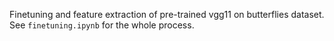 Finetuning and feature extraction of pre-trained vgg11 on butterflies dataset.
See `finetuning.ipynb` for the whole process.
